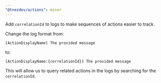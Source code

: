 ```yaml
---
"@tnezdev/actions": minor
---
```


Add `correlationId` to logs to make sequences of actions easier to track.

Change the log format from:

```
[ActionDisplayName] The provided message
```

to:

```
[ActionDisplayName:{correlationId}] The provided message
```

This will allow us to query related actions in the logs by searching for the `correlationId`.
